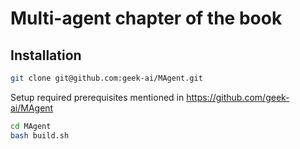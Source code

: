 # Multi-agent chapter of the book

## Installation

```bash
git clone git@github.com:geek-ai/MAgent.git
```

Setup required prerequisites mentioned in https://github.com/geek-ai/MAgent

```bash
cd MAgent
bash build.sh
```


